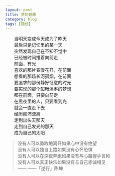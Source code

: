 ```yaml
---
layout: post  
title: 梦的翅膀  
category: blog  
tags: [随想]  
---
```

&emsp;&emsp;当明天变成今天成为了昨天  
&emsp;&emsp;最后只是记忆里的某一天  
&emsp;&emsp;突然发现自己在不知不觉中  
&emsp;&emsp;已经被时间推着向前走  
&emsp;&emsp;前面，有光  
&emsp;&emsp;喜欢的那片春暖花开，在前面  
&emsp;&emsp;想看的那场长河孤烟，在前面  
&emsp;&emsp;要追求的那份静好惬意的时光  
&emsp;&emsp;要实现的那个酣畅漓淋的梦想  
&emsp;&emsp;都在前面，只要向前走  
&emsp;&emsp;在黑夜里的人，只要看到光  
&emsp;&emsp;就会一直走下去  
&emsp;&emsp;经历颠沛流离  
&emsp;&emsp;走到出头天那天  
&emsp;&emsp;走到自己发光的那天  
&emsp;&emsp;成为自己的太阳  

>没有人可以勇敢地离开如果心中没有绝望  
>没有人可以独自上路如果没有心怀恐惧  
>没有人可以在深夜奔跑如果没有与心魔握手言和  
>没有人可以真正快乐如果没有与自己赤诚相见  
>—— ——「逆行」陈坤
  

 